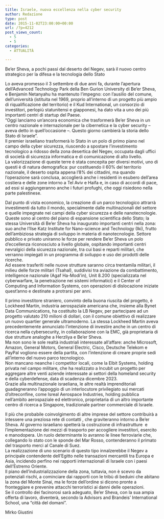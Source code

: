 ```yaml
---
title: Israele, nuova eccellenza nella cyber security
author: Redazione
type: post
date: 2015-11-02T23:00:00+00:00
url: /?p=4212
post_views_count:
  - 5
  - 5
categories:
  - ATTUALITÀ

---
```

Be&rsquo;er Sheva, a pochi passi dal deserto del Negev, sar&agrave; il nuovo centro strategico per la difesa e la tecnologia dello Stato

Lo aveva promesso il 3 settembre di due anni fa, durante l&rsquo;apertura dell&rsquo;Advanced Technology Park della Ben Gurion University di Be&rsquo;er Sheva, e Benjamin Netanyahu ha mantenuto l&#8217;impegno: con l&rsquo;ausilio del comune, dell&rsquo;universit&agrave; (istituita nel 1969, proprio all&rsquo;interno di un progetto pi&ugrave; ampio di riqualificazione del territorio) e il Kud International, un consorzio di investitori, perlopi&ugrave; statunitensi e giapponesi, ha dato vita a uno dei pi&ugrave; importanti centri di startup del Paese.  
&ldquo;Oggi lanciamo un&rsquo;ancora economica che trasformer&agrave; Be&rsquo;er Sheva in un centro nazionale e internazionale per la cibernetica e la cyber security &ndash; aveva detto in quell&rsquo;occasione &ndash;. Questo giorno cambier&agrave; la storia dello Stato di Israele&rdquo;.  
Il premier israeliano trasformer&agrave; lo Stato in un polo di primo piano nel campo della cyber sicurezza, riuscendo a spostare l&rsquo;investimento tecnologico a ridosso della zona desertica del Negev, occupata dagli uffici di societ&agrave; di sicurezza informatica e di comunicazione di alto livello.  
La valorizzazione di queste terre &egrave; stata concepita per diversi motivi, uno di questi &egrave; di natura demografica: pur costituendo il 60% del territorio nazionale, il deserto ospita appena l&rsquo;8% dei cittadini, ma quando l&rsquo;operazione sar&agrave; conclusa, accoglier&agrave; anche i residenti in esubero dell&rsquo;area costiera e delle zone intorno a Tel Aviv e Haifa e, in caso di accordi di pace, ad essi si aggiungeranno anche i futuri profughi, che oggi risiedono nella parte palestinese. 

Dal punto di vista economico, la creazione di un parco tecnologico attrarr&agrave; investimenti da tutto il mondo, specialmente dalle multinazionali del settore e quelle impegnate nei campi della cyber sicurezza e delle nanotecnologie.  
Queste sono al centro del piano di espansione scientifica dello Stato; la stessa Universit&agrave; di Be&rsquo;er Sheva ha inaugurato importanti centri nella zona: suo anche l&rsquo;Ilse Katz Institute for Nano-science and Technology (Iki), frutto dell&rsquo;ambiziosa strategia di sviluppo in materia di nanotecnologie. Settore pubblico e privato uniranno le forze per rendere Be&rsquo;er Sheva un polo d&#8217;eccellenza riconosciuto a livello globale, ospitando importanti centri nevralgici della sicurezza nazionale, tra cui basi e reparti militari, che verranno impiegati in un programma di sviluppo e uso dei prodotti delle ricerche.  
Ad essere trasferiti nelle nuove strutture saranno circa trentamila militari, il milieu delle forze militari (Tsahal), suddivisi tra aviazione da combattimento, intelligence nazionale (Agaf Ha-Modi&rsquo;in), Unit 8.200 (specializzata nel cyberwarfare, la penetrazione nei sistemi informatici) e il Center of Computing and Information Systems, con operazioni di dislocazione iniziate quest&rsquo;anno e destinate a protrarsi per anni. 

Il primo investitore straniero, convinto della buona riuscita del progetto, &egrave; Lockheed Martin, industria aerospaziale americana che, insieme alla Bynet Data Communications, ha costituito la LB Negev, per partecipare ad un progetto valutato 210 milioni di dollari, con il comune obiettivo di realizzare un nuovo quartier generale ultramoderno. La stessa Lockheed Martin aveva precedentemente annunciato l&rsquo;intenzione di investire anche in un centro di ricerca nella cybersecurity, in collaborazione con la EMC, gi&agrave; proprietaria di due strutture analoghe a Herzliya e Be&rsquo;er Sheva.  
Ma non sono le sole realt&agrave; industriali interessate all&rsquo;affare: anche Microsoft, Amazon, General Motors, General Electric, Cisco, Deutsche Telekom e PayPal vogliono essere della partita, con l&rsquo;intenzione di creare proprie sedi all&rsquo;interno del nuovo parco tecnologico.  
Non mancano neanche i competitor locali, come la Elbit Systems, holding privata nel campo militare, che ha realizzato a Incubit un progetto per aggregare altre venti aziende interessate ai settori della homeland security e della cyberdefense, data di scadenza dicembre 2023.  
Grazie alla multinazionale israeliana, le altre realt&agrave; imprenditoriali guadagneranno l&rsquo;appoggio di un interlocutore privilegiato sui mercati d&rsquo;oltreconfine, come Isreal Aerospace Industries, holding pubblica nell&rsquo;ambito aerospaziale ed elettronico, proprietaria di un altro importante centro di ricerca a Singapore, tradizionale partner commerciale di Israele. 

Il pi&ugrave; che probabile coinvolgimento di altre imprese del settore contribuir&agrave; a intessere una preziosa rete di contatti , che graviteranno intorno a Be&rsquo;er Sheva. Al governo israeliano spetter&agrave; la costruzione di infrastrutture&nbsp; e l&#8217;implementazione dei mezzi di trasporto per accogliere investitori, esercito e manodopera. Un ruolo determinante lo avranno le linee ferroviarie che, collegando lo stato con le sponde del Mar Rosso, contenderanno il primato del trasporto merci al Canale di Suez.  
La realizzazione di uno scenario di questo tipo innalzerebbe il Negev a principale contendente dell&rsquo;Egitto nelle transazioni mercantili tra Europa e Asia, incidendo perfino nei rapporti internazionali di Israele con i paesi dell&rsquo;Estremo Oriente.  
Il piano dell&rsquo;industrializzazione della zona, tuttavia, non &egrave; scevro da potenziali rischi, a cominciare dai rapporti con le trib&ugrave; di beduini che abitano la zona del Monte Sinai, ma le forze dell&rsquo;ordine si dicono pronte a fronteggiare e prevenire attacchi terroristici ai danni delle operazioni.  
Se il controllo dei facinorosi sar&agrave; adeguato, Be&rsquo;er Sheva, con la sua ampia offerta di lavoro, diventer&agrave;, secondo la Advisors and Brandeis&rsquo; International School, una &ldquo;citt&agrave; del domani&rdquo;.

Mirko Giustini